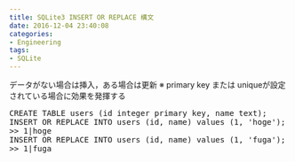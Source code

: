 ```yaml
---
title: SQLite3 INSERT OR REPLACE 構文
date: 2016-12-04 23:40:08
categories:
- Engineering
tags:
- SQLite
---
```

データがない場合は挿入，ある場合は更新
※ primary key または uniqueが設定されている場合に効果を発揮する

<pre class="brush: sql; title: ; notranslate" title="">
CREATE TABLE users (id integer primary key, name text);
INSERT OR REPLACE INTO users (id, name) values (1, 'hoge');
>> 1|hoge
INSERT OR REPLACE INTO users (id, name) values (1, 'fuga');
>> 1|fuga
</pre>
